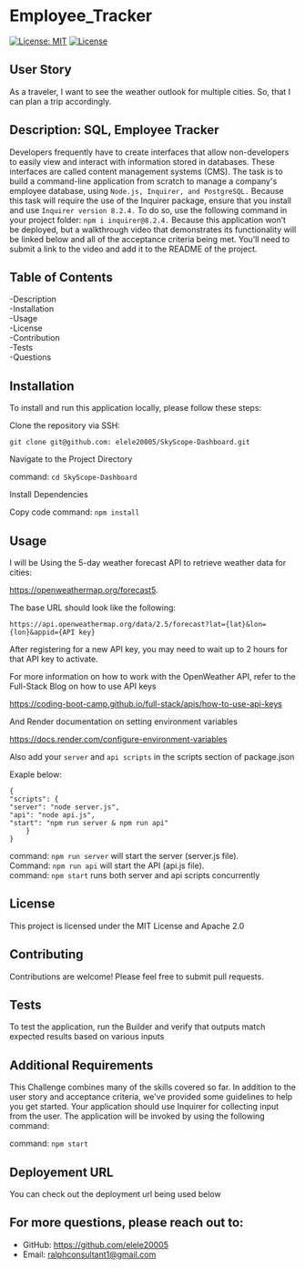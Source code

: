 # Employee_Tracker
[![License: MIT](https://img.shields.io/badge/License-MIT-yellow.svg)](https://opensource.org/licenses/MIT) 
[![License](https://img.shields.io/badge/License-Apache_2.0-blue.svg)](https://opensource.org/licenses/Apache-2.0) 

## User Story
As a traveler, I want to see the weather outlook for multiple cities. So, that I can plan a trip accordingly.

## Description: SQL, Employee Tracker
Developers frequently have to create interfaces that allow non-developers to easily view and interact with information stored in databases. These interfaces are called content management systems (CMS). The task is to build a command-line application from scratch to manage a company's employee database, using `Node.js, Inquirer, and PostgreSQL.`
Because this task will require the use of the Inquirer package, ensure that you install and use `Inquirer version 8.2.4.` To do so, use the following command in your project folder: `npm i inquirer@8.2.4.`
Because this application won’t be deployed, but a walkthrough video that demonstrates its functionality will be linked below and all of the acceptance criteria being met. You’ll need to submit a link to the video and add it to the README of the project.

## Table of Contents

-Description      
-Installation   
-Usage     
-License       
-Contribution       
-Tests        
-Questions

## Installation
To install and run this application locally, please follow these steps:

Clone the repository via SSH:

`git clone git@github.com: elele20005/SkyScope-Dashboard.git`
       
   Navigate to the Project Directory


 command: `cd SkyScope-Dashboard`
 
Install Dependencies

Copy code
command:  `npm install`

## Usage

I will be Using the 5-day weather forecast API to retrieve weather data for cities:       

https://openweathermap.org/forecast5.


The base URL should look like the following:    

`https://api.openweathermap.org/data/2.5/forecast?lat={lat}&lon={lon}&appid={API key}`


After registering for a new API key, you may need to wait up to 2 hours for that API key to activate.

For more information on how to work with the OpenWeather API, refer to the Full-Stack Blog on how to use API keys

https://coding-boot-camp.github.io/full-stack/apis/how-to-use-api-keys  

And Render documentation on setting environment variables 

https://docs.render.com/configure-environment-variables

Also add your `server` and `api scripts` in the scripts section of package.json      

Exaple below:

`{ `        
`"scripts": { `     
` "server": "node server.js",  `    
  ` "api": "node api.js",  `      
   ` "start": "npm run server & npm run api"  `       
         `     } `       
         `}`      

command: `npm run server` will start the server (server.js file).      
Command: `npm run api` will start the API (api.js file).          
command: `npm start` runs both server and api scripts concurrently

## License
This project is licensed under the MIT License and Apache 2.0

## Contributing
Contributions are welcome! Please feel free to submit pull requests.

## Tests
To test the application, run the Builder and verify that outputs match expected results based on various inputs


## Additional Requirements
This Challenge combines many of the skills covered so far. In addition to the user story and acceptance criteria, we've provided some guidelines to help you get started. Your application should use Inquirer for collecting input from the user. The application will be invoked by using the following command:

command:  `npm start` 

## Deployement URL
You can check out the deployment url being used below      




## For more questions, please reach out to:
 
- GitHub: https://github.com/elele20005
- Email: ralphconsultant1@gmail.com
